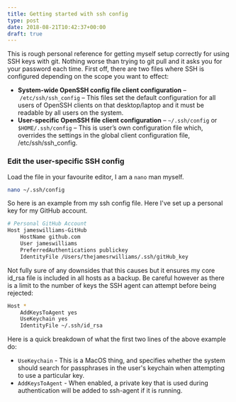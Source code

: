 ```yaml
---
title: Getting started with ssh config
type: post
date: 2018-08-21T10:42:37+00:00
draft: true
---
```


This is rough personal reference for getting myself setup correctly for using SSH keys with git. Nothing worse than trying to git pull and it asks you for your password each time. First off, there are two files where SSH is configured depending on the scope you want to effect:

* **System-wide OpenSSH config file client configuration** &#8211; `/etc/ssh/ssh_config` &#8211; This files set the default configuration for all users of OpenSSH clients on that desktop/laptop and it must be readable by all users on the system.
* **User-specific OpenSSH file client configuration** &#8211; `~/.ssh/config` or `$HOME/.ssh/config` &#8211; This is user’s own configuration file which, overrides the settings in the global client configuration file, /etc/ssh/ssh_config.

### Edit the user-specific SSH config

Load the file in your favourite editor, I am a `nano` man myself.

```bash
nano ~/.ssh/config
```

So here is an example from my ssh config file. Here I've set up a personal key for my GitHub account.

```bash
# Personal GitHub Account
Host jameswilliams-GitHub
    HostName github.com
    User jameswilliams
    PreferredAuthentications publickey
    IdentityFile /Users/thejamesrwilliams/.ssh/gitHub_key
```

Not fully sure of any downsides that this causes but it ensures my core id_rsa file is included in all hosts as a backup. Be careful however as there is a limit to the number of keys the SSH agent can attempt before being rejected:

```bash
Host *
    AddKeysToAgent yes
    UseKeychain yes
    IdentityFile ~/.ssh/id_rsa
```
Here is a quick breakdown of what the first two lines of the above example do:

- `UseKeychain` - This is a MacOS thing, and specifies whether the system should search for passphrases in the user's keychain when attempting to use a particular key.
- `AddKeysToAgent` - When enabled, a private key that is used during authentication will be added to ssh-agent if it is running.
